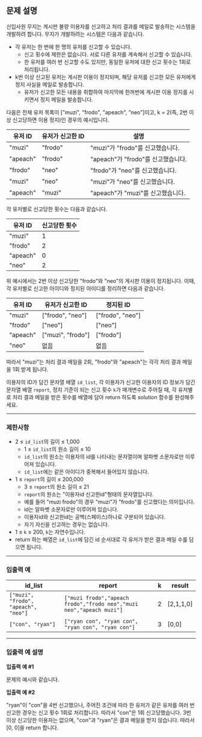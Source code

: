 ## 문제 설명

신입사원 무지는 게시판 불량 이용자를 신고하고 처리 결과를 메일로 발송하는 시스템을 개발하려 합니다. 무지가 개발하려는 시스템은 다음과 같습니다.

*   각 유저는 한 번에 한 명의 유저를 신고할 수 있습니다.
    *   신고 횟수에 제한은 없습니다. 서로 다른 유저를 계속해서 신고할 수 있습니다.
    *   한 유저를 여러 번 신고할 수도 있지만, 동일한 유저에 대한 신고 횟수는 1회로 처리됩니다.
*   k번 이상 신고된 유저는 게시판 이용이 정지되며, 해당 유저를 신고한 모든 유저에게 정지 사실을 메일로 발송합니다.
    *   유저가 신고한 모든 내용을 취합하여 마지막에 한꺼번에 게시판 이용 정지를 시키면서 정지 메일을 발송합니다.

다음은 전체 유저 목록이 \["muzi", "frodo", "apeach", "neo"\]이고, k = 2(즉, 2번 이상 신고당하면 이용 정지)인 경우의 예시입니다.

| 유저 ID | 유저가 신고한 ID | 설명  |
| --- | --- | --- |
| "muzi" | "frodo" | "muzi"가 "frodo"를 신고했습니다. |
| "apeach" | "frodo" | "apeach"가 "frodo"를 신고했습니다. |
| "frodo" | "neo" | "frodo"가 "neo"를 신고했습니다. |
| "muzi" | "neo" | "muzi"가 "neo"를 신고했습니다. |
| "apeach" | "muzi" | "apeach"가 "muzi"를 신고했습니다. |

각 유저별로 신고당한 횟수는 다음과 같습니다.

| 유저 ID | 신고당한 횟수 |
| --- | --- |
| "muzi" | 1   |
| "frodo" | 2   |
| "apeach" | 0   |
| "neo" | 2   |

위 예시에서는 2번 이상 신고당한 "frodo"와 "neo"의 게시판 이용이 정지됩니다. 이때, 각 유저별로 신고한 아이디와 정지된 아이디를 정리하면 다음과 같습니다.

| 유저 ID | 유저가 신고한 ID | 정지된 ID |
| --- | --- | --- |
| "muzi" | \["frodo", "neo"\] | \["frodo", "neo"\] |
| "frodo" | \["neo"\] | \["neo"\] |
| "apeach" | \["muzi", "frodo"\] | \["frodo"\] |
| "neo" | 없음  | 없음  |

따라서 "muzi"는 처리 결과 메일을 2회, "frodo"와 "apeach"는 각각 처리 결과 메일을 1회 받게 됩니다.

이용자의 ID가 담긴 문자열 배열 `id_list`, 각 이용자가 신고한 이용자의 ID 정보가 담긴 문자열 배열 `report`, 정지 기준이 되는 신고 횟수 `k`가 매개변수로 주어질 때, 각 유저별로 처리 결과 메일을 받은 횟수를 배열에 담아 return 하도록 solution 함수를 완성해주세요.

- - -

### 제한사항

*   2 ≤ `id_list`의 길이 ≤ 1,000
    *   1 ≤ `id_list`의 원소 길이 ≤ 10
    *   `id_list`의 원소는 이용자의 id를 나타내는 문자열이며 알파벳 소문자로만 이루어져 있습니다.
    *   `id_list`에는 같은 아이디가 중복해서 들어있지 않습니다.
*   1 ≤ `report`의 길이 ≤ 200,000
    *   3 ≤ `report`의 원소 길이 ≤ 21
    *   `report`의 원소는 "이용자id 신고한id"형태의 문자열입니다.
    *   예를 들어 "muzi frodo"의 경우 "muzi"가 "frodo"를 신고했다는 의미입니다.
    *   id는 알파벳 소문자로만 이루어져 있습니다.
    *   이용자id와 신고한id는 공백(스페이스)하나로 구분되어 있습니다.
    *   자기 자신을 신고하는 경우는 없습니다.
*   1 ≤ `k` ≤ 200, `k`는 자연수입니다.
*   return 하는 배열은 `id_list`에 담긴 id 순서대로 각 유저가 받은 결과 메일 수를 담으면 됩니다.

- - -

### 입출력 예

| id\_list | report | k   | result |
| --- | --- | --- | --- |
| `["muzi", "frodo", "apeach", "neo"]` | `["muzi frodo","apeach frodo","frodo neo","muzi neo","apeach muzi"]` | 2   | \[2,1,1,0\] |
| `["con", "ryan"]` | `["ryan con", "ryan con", "ryan con", "ryan con"]` | 3   | \[0,0\] |

- - -

### 입출력 예 설명

**입출력 예 #1**

문제의 예시와 같습니다.

**입출력 예 #2**

"ryan"이 "con"을 4번 신고했으나, 주어진 조건에 따라 한 유저가 같은 유저를 여러 번 신고한 경우는 신고 횟수 1회로 처리합니다. 따라서 "con"은 1회 신고당했습니다. 3번 이상 신고당한 이용자는 없으며, "con"과 "ryan"은 결과 메일을 받지 않습니다. 따라서 \[0, 0\]을 return 합니다.
